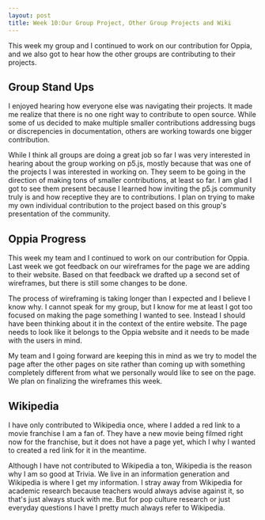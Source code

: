 ```yaml
---
layout: post
title: Week 10:Our Group Project, Other Group Projects and Wiki
---
```


This week my group and I continued to work on our contribution for Oppia, and we also got to hear how the other groups are contributing to their projects. 

## Group Stand Ups

I enjoyed hearing how everyone else was navigating their projects. It made me realize that there is no one right way to contribute to open source. While some of us decided to make multiple smaller contributions addressing bugs or discrepencies in documentation, others are working towards one bigger contribution. 

While I think all groups are doing a great job so far I was very interested in hearing about the group working on p5.js, mostly because that was one of the projects I was interested in working on. They seem to be going in the direction of making tons of smaller contributions, at least so far. I am glad I got to see them present because I learned how inviting the p5.js community truly is and how receptive they are to contributions. I plan on trying to make my own individual contribution to the project based on this group's presentation of the community. 

## Oppia Progress
This week my team and I continued to work on our contribution for Oppia. Last week we got feedback on our wireframes for the page we are adding to their website. Based on that feedback we drafted up a second set of wireframes, but there is still some changes to be done. 

The process of wireframing is taking longer than I expected and I believe I know why. I cannot speak for my group, but I know for me at least I got too focused on making the page something I wanted to see. Instead I should have been thinking about it in the context of the entire website. The page needs to look like it belongs to the Oppia website and it needs to be made with the users in mind. 

My team and I going forward are keeping this in mind as we try to model the page after the other pages on site rather than coming up with something completely different from what we personally would like to see on the page. We plan on finalizing the wireframes this week. 


## Wikipedia
I have only contributed to Wikipedia once, where I added a red link to a movie franchise I am a fan of. They have a new movie being filmed right now for the franchise, but it does not have a page yet, which I why I wanted to created a red link for it in the meantime.

Although I have not contributed to Wikipedia a ton, Wikipedia is the reason why I am so good at Trivia. We live in an information generation and Wikipedia is where I get my information. I stray away from Wikipedia for academic research because teachers would always advise against it, so that's just always stuck with me. But for pop culture research or just everyday questions I have I pretty much always refer to Wikipedia. 
